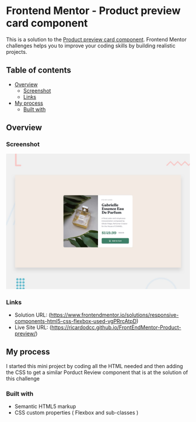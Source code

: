 # Frontend Mentor - Product preview card component

This is a solution to the [Product preview card component](https://www.frontendmentor.io/challenges/product-preview-card-component-GO7UmttRfa). Frontend Mentor challenges helps you to improve your coding skills by building realistic projects.

## Table of contents

- [Overview](#overview)
  - [Screenshot](#screenshot)
  - [Links](#links)
- [My process](#my-process)
  - [Built with](#built-with)

## Overview

### Screenshot

![](/design/desktop-preview.jpg)


### Links

- Solution URL: (https://www.frontendmentor.io/solutions/responsive-components-html5-css-flexbox-used-vgPRrcAtpD)
- Live Site URL: (https://ricardodcc.github.io/FrontEndMentor-Product-preview/)

## My process
I started this mini project by coding all the HTML needed and then adding the CSS to get a similar Porduct Review component that is at the solution of this challenge 

### Built with

- Semantic HTML5 markup
- CSS custom properties ( Flexbox and sub-classes )